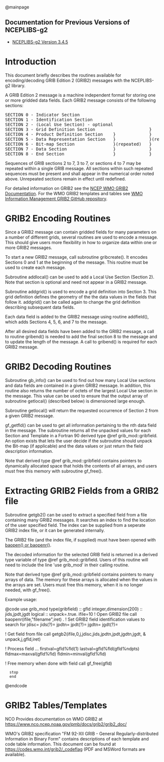 @mainpage

## Documentation for Previous Versions of NCEPLIBS-g2

* [NCEPLIBS-g2 Version 3.4.5](ver-3.4.5/index.html)

# Introduction

This document briefly describes the routines available for
encoding/decoding GRIB Edition 2 (GRIB2) messages with the NCEPLIBS-g2
library.

A GRIB Edition 2 message is a machine independent format for storing
one or more gridded data fields. Each GRIB2 message consists of the
following sections:

<pre>
SECTION 0 - Indicator Section
SECTION 1 - Identification Section
SECTION 2 - (Local Use Section) - optional                           }
SECTION 3 - Grid Definition Section                     }            }
SECTION 4 - Product Definition Section    }             }            }(repeated)
SECTION 5 - Data Representation Section   }             }(repeated)  }
SECTION 6 - Bit-map Section               }(repeated)   }            }
SECTION 7 - Data Section                  }             }            }
SECTION 8 - End Section                   }             }            }
</pre>

Sequences of GRIB sections 2 to 7, 3 to 7, or sections 4 to 7 may be
repeated within a single GRIB message. All sections within such
repeated sequences must be present and shall appear in the numerical
order noted above. Unrepeated sections remain in effect until
redefined.

For detailed information on GRIB2 see the [NCEP WMO GRIB2
Documentation](https://www.nco.ncep.noaa.gov/pmb/docs/grib2/grib2_doc/). For
the WMO GRIB2 templates and tables see [WMO Information Management
GRIB2 GitHub repository](https://github.com/wmo-im/GRIB2).

# GRIB2 Encoding Routines

Since a GRIB2 message can contain gridded fields for many parameters
on a number of different grids, several routines are used to encode a
message. This should give users more flexibility in how to organize
data within one or more GRIB2 messages.

To start a new GRIB2 message, call subroutine gribcreate(). It encodes
Sections 0 and 1 at the beginning of the message. This routine must be
used to create each message.

Subroutine addlocal() can be used to add a Local Use Section (Section
2). Note that section is optional and need not appear in a GRIB2
message.

Subroutine addgrid() is used to encode a grid definition into Section
3. This grid definition defines the geometry of the the data values in
the fields that follow it. addgrid() can be called again to change the
grid definition describing subsequent data fields.

Each data field is added to the GRIB2 message using routine
addfield(), which adds Sections 4, 5, 6, and 7 to the message.

After all desired data fields have been added to the GRIB2 message, a
call to routine gribend() is needed to add the final section 8 to the
message and to update the length of the message. A call to gribend()
is required for each GRIB2 message.

# GRIB2 Decoding Routines

Subroutine gb_info() can be used to find out how many Local Use
sections and data fields are contained in a given GRIB2 message. In
addition, this routine also returns the number of octets of the
largest Local Use section in the message. This value can be used to
ensure that the output array of subroutine getlocal() (described
below) is dimensioned large enough.

Subroutine getlocal() will return the requested occurrence of Section
2 from a given GRIB2 message.

gf_getfld() can be used to get all information pertaining to the nth
data field in the message. The subroutine returns all the unpacked
values for each Section and Template in a Fortran 90 derived type @ref
grib_mod::gribfield. An option exists that lets the user decide if the
subroutine should unpack the Bit-map (if applicable) and the data
values or just return the field description information.

Note that derived type @ref grib_mod::gribfield contains pointers to
dynamically allocated space that holds the contents of all arrays, and
users must free this memory with subroutine gf_free().

# Extracting GRIB2 Fields from a GRIB2 file

Subroutine getgb2() can be used to extract a specified field from a
file containing many GRIB2 messages. It searches an index to find the
location of the user specified field. The index can be supplied from a
seperate GRIB2 index file, or it can be generated internally.

The GRIB2 file (and the index file, if supplied) must have been opened with 
[baopen() or
baopenr()](https://noaa-emc.github.io/NCEPLIBS-bacio/).

The decoded information for the selected GRIB field is returned in a
derived type variable of type @ref grib_mod::gribfield. Users of this
routine will need to include the line 'use grib_mod' in their calling
routine.

Note that derived type @ref grib_mod::gribfield contains pointers to
many arrays of data. The memory for these arrays is allocated when the
values in the arrays are set. Users must free this memory, when it is
no longer needed, with gf_free().

Example usage:

@code
      use grib_mod
      type(gribfield) :: gfld
      integer,dimension(200) :: jids,jpdt,jgdt
      logical :: unpack=.true.
      ifile=10
  ! Open GRIB2 file
      call baopenr(ifile,"filename",iret)
      .
  ! Set GRIB2 field identification values to search for
      jdisc=
      jids(?)=
      jpdtn=
      jpdt(?)=
      jgdtn=
      jgdt(?)=

  ! Get field from file
      call getgb2(ifile,0,j,jdisc,jids,jpdtn,jpdt,jgdtn,jgdt,
     &            unpack,j,gfld,iret)

  ! Process field ...
      firstval=gfld%fld(1)
      lastval=gfld%fld(gfld%ndpts)
      fldmax=maxval(gfld%fld)
      fldmin=minval(gfld%fld)

  ! Free memory when done with field
      call gf_free(gfld)

      stop
      end
@endcode

# GRIB2 Tables/Templates

NCO Provides documentation on WMO GRIB2 at
https://www.nco.ncep.noaa.gov/pmb/docs/grib2/grib2_doc/

WMO's GRIB2 specification "FM 92-XII GRIB - General
Regularly-distributed Information in Binary Form" contains
descriptions of each template and code table information. This
document can be found at https://codes.wmo.int/grib2/_codeflag (PDF
and MSWord formats are available).
